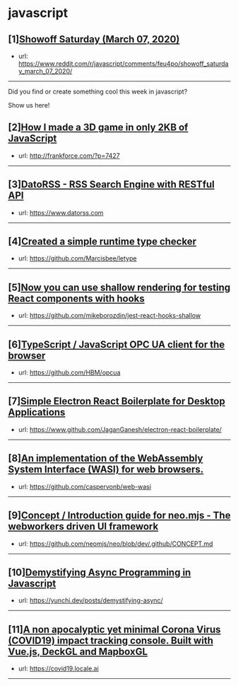 # javascript
## [1][Showoff Saturday (March 07, 2020)](https://www.reddit.com/r/javascript/comments/feu4po/showoff_saturday_march_07_2020/)
- url: https://www.reddit.com/r/javascript/comments/feu4po/showoff_saturday_march_07_2020/
---
Did you find or create something cool this week in javascript? 

Show us here!
## [2][How I made a 3D game in only 2KB of JavaScript](https://www.reddit.com/r/javascript/comments/ffmyfl/how_i_made_a_3d_game_in_only_2kb_of_javascript/)
- url: http://frankforce.com/?p=7427
---

## [3][DatoRSS - RSS Search Engine with RESTful API](https://www.reddit.com/r/javascript/comments/ffs2x3/datorss_rss_search_engine_with_restful_api/)
- url: https://www.datorss.com
---

## [4][Created a simple runtime type checker](https://www.reddit.com/r/javascript/comments/ffttak/created_a_simple_runtime_type_checker/)
- url: https://github.com/Marcisbee/letype
---

## [5][Now you can use shallow rendering for testing React components with hooks](https://www.reddit.com/r/javascript/comments/ffcunb/now_you_can_use_shallow_rendering_for_testing/)
- url: https://github.com/mikeborozdin/jest-react-hooks-shallow
---

## [6][TypeScript / JavaScript OPC UA client for the browser](https://www.reddit.com/r/javascript/comments/ffsf7e/typescript_javascript_opc_ua_client_for_the/)
- url: https://github.com/HBM/opcua
---

## [7][Simple Electron React Boilerplate for Desktop Applications](https://www.reddit.com/r/javascript/comments/ffpzb7/simple_electron_react_boilerplate_for_desktop/)
- url: https://www.github.com/JaganGanesh/electron-react-boilerplate/
---

## [8][An implementation of the WebAssembly System Interface (WASI) for web browsers.](https://www.reddit.com/r/javascript/comments/ffqb8r/an_implementation_of_the_webassembly_system/)
- url: https://github.com/caspervonb/web-wasi
---

## [9][Concept / Introduction guide for neo.mjs - The webworkers driven UI framework](https://www.reddit.com/r/javascript/comments/fftax8/concept_introduction_guide_for_neomjs_the/)
- url: https://github.com/neomjs/neo/blob/dev/.github/CONCEPT.md
---

## [10][Demystifying Async Programming in Javascript](https://www.reddit.com/r/javascript/comments/ffde5h/demystifying_async_programming_in_javascript/)
- url: https://yunchi.dev/posts/demystifying-async/
---

## [11][A non apocalyptic yet minimal Corona Virus (COVID19) impact tracking console. Built with Vue.js, DeckGL and MapboxGL](https://www.reddit.com/r/javascript/comments/ffi729/a_non_apocalyptic_yet_minimal_corona_virus/)
- url: https://covid19.locale.ai
---

